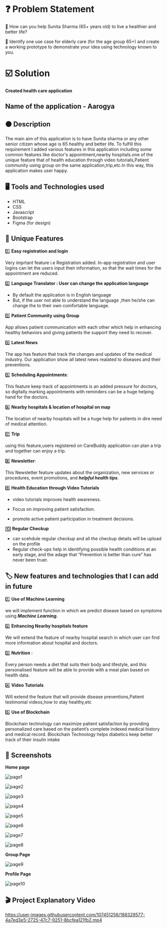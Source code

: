 
 #  ❓ Problem Statement
🔴 How can you help Sunita Sharma (65+ years
old) to live a healthier and better life?

🔴 Identify one use case for elderly care (for the age group
65+) and create a working prototype to demonstrate
your idea using technology known to you.


# ☑️ Solution 

 **Created health care application** 
## Name of the application  -  **Aarogya**

## 🟠 Description

The main aim of this application is to have  Sunita sharma or any other senior citizen whose age is 65 healthy and better life.
To fulfill this requirement I added various features in this application including some common features like doctor's appointment,nearby hospitals.one of the unique feature that of health education through video tutorials,Patient community using group on the same application,trip,etc.In this way, this application makes user happy.

## 🖥️ Tools and Technologies used 

- HTML 
- CSS
- Javascript 
- Bootstrap 
- Figma (for design)

## 🚀 Unique Features

 1️⃣ **Easy registration and login**

Very imprtant feature i.e Registration added.
In-app registration and user logins can let the users input their information, so that the wait times for the appointment are reduced.

2️⃣ **Language Translator : User can change the application language**

-  By default the application is in English language 
- But, if the user not able to understand the language ,then he/she can change the to their own comfortable language.

3️⃣ **Patient Community using Group** 

App allows patient communication with each other which help in enhancing healthy behaviors and giving patients the support they need to recover.


4️⃣ **Latest News**

The app has feature that track the changes and updates of the medical industry.
Our application show all latest news realated to diseases and their preventions.

5️⃣ **Scheduling Appointments**:

This feature keep track of appointments is an added pressure for doctors, so digitally marking appointments with reminders can be a huge helping hand for the doctors.

6️⃣ **Nearby hospitals & location of hospital on map**

The location of nearby hospitals will be a huge help for patients in dire need of medical attention.

7️⃣ **Trip** 

using this feature,users registered on CareBuddy application can plan a trip and together can enjoy a trip.

8️⃣  **Newsletter**:

This Newsletter feature updates about the organization, new services or procedures, event promotions, and ***helpful health tips***.

9️⃣ **Health Education through Video Tutorials** 

 - video tutorials improves health awareness.
 - Focus on improving patient satisfaction. 

 - promote active patient participation in treatment decisions.

🔟 **Regular Checkup**

- can scehdule regular checkup and all the checkup details will be upload on the profile
- Regular check-ups help in identifying possible health conditions at an early stage, and the adage that “Prevention is better than cure” has never been truer.



## 🏷️ New features and technologies that I can add in future

1️⃣ **Use of Machine Learning**

   we will implement function in which we predict disease based on symptoms using ***Machine Learning.***

2️⃣ **Enhancing Nearby hospitals feature** 

We will extend the feature of nearby hospital search in which user can find more information about hospital and doctors.

3️⃣ **Nutrition** : 

Every person needs a diet that suits their body and lifestyle, and this personalised feature will be able to provide with a meal plan based on health data.

4️⃣ **Video Tutorials**

  Will extend the  feature that will provide disease preventions,Patient testimonial videos,how to stay healthy,etc

5️⃣ **Use of Blockchain**

 Blockchain technology can maximize patient satisfaction by providing personalized care based on the patient’s complete indexed medical history and medical record.
 Blockchain Technology helps diabetics keep better track of their insulin intake

## 📸 Screenshots
 **Home page**
 
![page1](https://user-images.githubusercontent.com/107451256/188327590-c50612f3-807d-472d-aff7-5ae1b958309e.PNG)

![page2](https://user-images.githubusercontent.com/107451256/188328888-44b4edec-8d2d-4c90-aa8e-e3cbd713af5d.PNG)

![page3](https://user-images.githubusercontent.com/107451256/188327759-2279d960-8e46-4373-be3a-56786fb48026.PNG)

![page4](https://user-images.githubusercontent.com/107451256/188327783-d3c205fa-b8c2-477f-9ea0-c0458b82500c.PNG)

![page5](https://user-images.githubusercontent.com/107451256/188327806-02fe486b-202f-4e39-9ad4-bd424492c699.PNG)

![page6](https://user-images.githubusercontent.com/107451256/188327814-e0a7f793-aa8e-4698-9c1a-c02068863072.PNG)

![page7](https://user-images.githubusercontent.com/107451256/188327827-0d3f2542-e0bf-4a3b-aa28-3e626e79434d.PNG)

![page8](https://user-images.githubusercontent.com/107451256/188327838-8d281ffd-10f1-4c02-8cc7-c96e15ff5dd1.PNG)

**Group Page**

![page9](https://user-images.githubusercontent.com/107451256/188329227-99b9450e-4f09-446d-b909-2fdccd361521.PNG)

**Profile Page**

![page10](https://user-images.githubusercontent.com/107451256/188327974-6afb5b7b-8add-43db-a102-b14d2c57dc97.PNG)

## 🎬 Project Explanatory  Video

https://user-images.githubusercontent.com/107451256/188329577-4a7ed3e5-2725-47c7-9251-8bcfea121fb2.mp4



